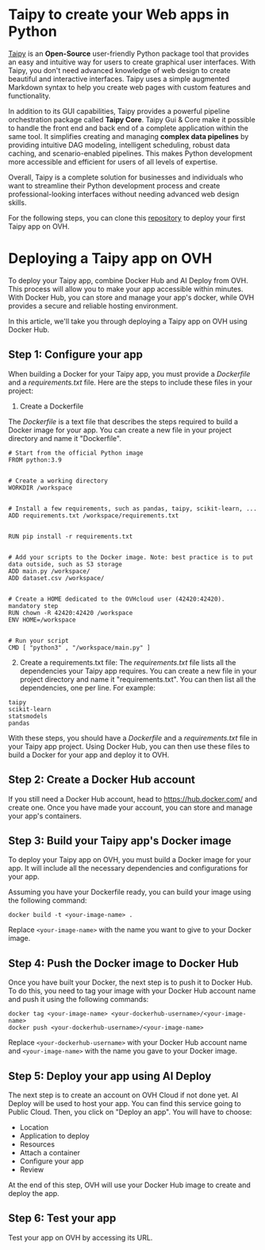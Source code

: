 # Taipy to create your Web apps in Python

[Taipy](https://www.taipy.io/) is an **Open-Source** user-friendly Python package tool that provides an easy and intuitive way for users to create graphical user interfaces. With Taipy, you don't need advanced knowledge of web design to create beautiful and interactive interfaces. Taipy uses a simple augmented Markdown syntax to help you create web pages with custom features and functionality.

In addition to its GUI capabilities, Taipy provides a powerful pipeline orchestration package called **Taipy Core**. Taipy Gui & Core make it possible to handle the front end and back end of a complete application within the same tool. It simplifies creating and managing **complex data pipelines** by providing intuitive DAG modeling, intelligent scheduling, robust data caching, and scenario-enabled pipelines. This makes Python development more accessible and efficient for users of all levels of expertise.

Overall, Taipy is a complete solution for businesses and individuals who want to streamline their Python development process and create professional-looking interfaces without needing advanced web design skills.

For the following steps, you can clone this [repository](https://github.com/FlorianJacta/OVH_Tutorial) to deploy your first Taipy app on OVH.

# Deploying a Taipy app on OVH

To deploy your Taipy app, combine Docker Hub and AI Deploy from OVH. This process will allow you to make your app accessible within minutes. With Docker Hub, you can store and manage your app's docker, while OVH provides a secure and reliable hosting environment.

In this article, we'll take you through deploying a Taipy app on OVH using Docker Hub.

## Step 1: Configure your app

When building a Docker for your Taipy app, you must provide a _Dockerfile_ and a _requirements.txt_ file. Here are the steps to include these files in your project:

1. Create a Dockerfile

The _Dockerfile_ is a text file that describes the steps required to build a Docker image for your app. You can create a new file in your project directory and name it "Dockerfile".
 
 ```
# Start from the official Python image
FROM python:3.9


# Create a working directory
WORKDIR /workspace


# Install a few requirements, such as pandas, taipy, scikit-learn, ...
ADD requirements.txt /workspace/requirements.txt


RUN pip install -r requirements.txt


# Add your scripts to the Docker image. Note: best practice is to put data outside, such as S3 storage
ADD main.py /workspace/
ADD dataset.csv /workspace/


# Create a HOME dedicated to the OVHcloud user (42420:42420). mandatory step
RUN chown -R 42420:42420 /workspace
ENV HOME=/workspace


# Run your script
CMD [ "python3" , "/workspace/main.py" ]
```

2. Create a requirements.txt file:
The _requirements.txt_ file lists all the dependencies your Taipy app requires. You can create a new file in your project directory and name it "requirements.txt". You can then list all the dependencies, one per line. For example:

```
taipy
scikit-learn
statsmodels
pandas
```

With these steps, you should have a _Dockerfile_ and a _requirements.txt_ file in your Taipy app project. Using Docker Hub, you can then use these files to build a Docker for your app and deploy it to OVH.

## Step 2: Create a Docker Hub account

If you still need a Docker Hub account, head to https://hub.docker.com/ and create one. Once you have made your account, you can store and manage your app's containers.

## Step 3: Build your Taipy app's Docker image

To deploy your Taipy app on OVH, you must  build a Docker image for your app. It will include all the necessary dependencies and configurations for your app.

Assuming you have your Dockerfile ready, you can build your image using the following command:

```
docker build -t <your-image-name> .
```

Replace `<your-image-name>` with the name you want to give to your Docker image.
 
## Step 4: Push the Docker image to Docker Hub

Once you have built your Docker, the next step is to push it to Docker Hub. To do this, you need to tag your image with your Docker Hub account name and push it using the following commands:

```
docker tag <your-image-name> <your-dockerhub-username>/<your-image-name>
docker push <your-dockerhub-username>/<your-image-name>
```

Replace `<your-dockerhub-username>` with your Docker Hub account name and `<your-image-name>` with the name you gave to your Docker image.

## Step 5: Deploy your app using AI Deploy

The next step is to create an account on OVH Cloud if not done yet. AI Deploy will be used to host your app. You can find this service going to Public Cloud. Then, you click on "Deploy an app". You will have to choose:
- Location
- Application to deploy
- Resources
- Attach a container
- Configure your app
- Review

At the end of this step, OVH will use your Docker Hub image to create and deploy the app.

## Step 6: Test your app

Test your app on OVH by accessing its URL.
